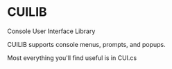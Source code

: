 # CUILIB
Console User Interface Library

CUILIB supports console menus, prompts, and popups.

Most everything you'll find useful is in CUI.cs
